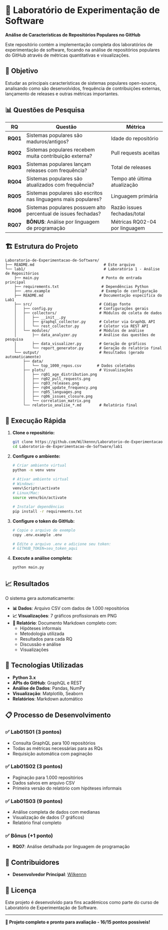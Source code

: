 # 🔬 Laboratório de Experimentação de Software

**Análise de Características de Repositórios Populares no GitHub**

Este repositório contém a implementação completa dos laboratórios de experimentação de software, focando na análise de repositórios populares do GitHub através de métricas quantitativas e visualizações.

## 🎯 Objetivo

Estudar as principais características de sistemas populares open-source, analisando como são desenvolvidos, frequência de contribuições externas, lançamento de releases e outras métricas importantes.

## 📊 Questões de Pesquisa

| RQ | Questão | Métrica |
|----|---------|---------|
| **RQ01** | Sistemas populares são maduros/antigos? | Idade do repositório |
| **RQ02** | Sistemas populares recebem muita contribuição externa? | Pull requests aceitas |
| **RQ03** | Sistemas populares lançam releases com frequência? | Total de releases |
| **RQ04** | Sistemas populares são atualizados com frequência? | Tempo até última atualização |
| **RQ05** | Sistemas populares são escritos nas linguagens mais populares? | Linguagem primária |
| **RQ06** | Sistemas populares possuem alto percentual de issues fechadas? | Razão issues fechadas/total |
| **RQ07** | **BÔNUS**: Análise por linguagem de programação | Métricas RQ02-04 por linguagem |

## 🏗️ Estrutura do Projeto

```
Laboratorio-de-Experimentacao-de-Software/
├── README.md                               # Este arquivo
└── lab1/                                   # Laboratório 1 - Análise de Repositórios
    ├── main.py                            # Ponto de entrada principal
    ├── requirements.txt                   # Dependências Python
    ├── .env.example                       # Exemplo de configuração
    ├── README.md                         # Documentação específica do Lab1
    ├── src/                              # Código fonte
    │   ├── config.py                     # Configurações gerais
    │   ├── collectors/                   # Módulos de coleta de dados
    │   │   ├── __init__.py
    │   │   ├── graphql_collector.py      # Coletor via GraphQL API
    │   │   └── rest_collector.py         # Coletor via REST API
    │   └── modules/                      # Módulos de análise
    │       ├── data_analyzer.py          # Análise das questões de pesquisa
    │       ├── data_visualizer.py        # Geração de gráficos
    │       └── report_generator.py       # Geração do relatório final
    └── output/                           # Resultados (gerado automaticamente)
        ├── data/
        │   └── top_1000_repos.csv       # Dados coletados
        ├── plots/                        # Visualizações
        │   ├── rq01_age_distribution.png
        │   ├── rq02_pull_requests.png
        │   ├── rq03_releases.png
        │   ├── rq04_update_frequency.png
        │   ├── rq05_languages.png
        │   ├── rq06_issues_closure.png
        │   └── correlation_matrix.png
        └── relatorio_analise_*.md        # Relatório final
```

## 🚀 Execução Rápida

1. **Clone o repositório:**
   ```bash
   git clone https://github.com/Wilkennn/Laboratorio-de-Experimentacao-de-Software.git
   cd Laboratorio-de-Experimentacao-de-Software/lab1
   ```

2. **Configure o ambiente:**
   ```bash
   # Criar ambiente virtual
   python -m venv venv
   
   # Ativar ambiente virtual
   # Windows:
   venv\Scripts\activate
   # Linux/Mac:
   source venv/bin/activate
   
   # Instalar dependências
   pip install -r requirements.txt
   ```

3. **Configure o token do GitHub:**
   ```bash
   # Copie o arquivo de exemplo
   copy .env.example .env
   
   # Edite o arquivo .env e adicione seu token:
   # GITHUB_TOKEN=seu_token_aqui
   ```

4. **Execute a análise completa:**
   ```bash
   python main.py
   ```

## 📈 Resultados

O sistema gera automaticamente:

- **📊 Dados**: Arquivo CSV com dados de 1.000 repositórios
- **📈 Visualizações**: 7 gráficos profissionais em PNG
- **📄 Relatório**: Documento Markdown completo com:
  - Hipóteses informais
  - Metodologia utilizada
  - Resultados para cada RQ
  - Discussão e análise
  - Visualizações

## 🔧 Tecnologias Utilizadas

- **Python 3.x**
- **APIs do GitHub**: GraphQL e REST
- **Análise de Dados**: Pandas, NumPy
- **Visualização**: Matplotlib, Seaborn
- **Relatórios**: Markdown automático

## 📋 Processo de Desenvolvimento

### ✅ Lab01S01 (3 pontos)
- Consulta GraphQL para 100 repositórios
- Todas as métricas necessárias para as RQs
- Requisição automática com paginação

### ✅ Lab01S02 (3 pontos)  
- Paginação para 1.000 repositórios
- Dados salvos em arquivo CSV
- Primeira versão do relatório com hipóteses informais

### ✅ Lab01S03 (9 pontos)
- Análise completa de dados com medianas
- Visualização de dados (7 gráficos)
- Relatório final completo

### ✅ Bônus (+1 ponto)
- **RQ07**: Análise detalhada por linguagem de programação

## 👥 Contribuidores

- **Desenvolvedor Principal**: [Wilkennn](https://github.com/Wilkennn)

## 📜 Licença

Este projeto é desenvolvido para fins acadêmicos como parte do curso de Laboratório de Experimentação de Software.

---

**🎉 Projeto completo e pronto para avaliação - 16/15 pontos possíveis!**
